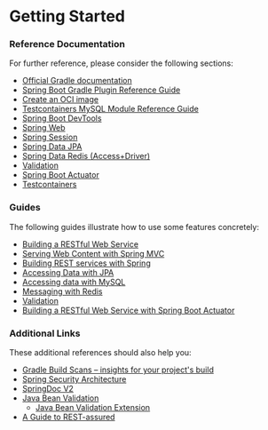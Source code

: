 # Getting Started

### Reference Documentation
For further reference, please consider the following sections:

* [Official Gradle documentation](https://docs.gradle.org)
* [Spring Boot Gradle Plugin Reference Guide](https://docs.spring.io/spring-boot/docs/3.0.2/gradle-plugin/reference/html/)
* [Create an OCI image](https://docs.spring.io/spring-boot/docs/3.0.2/gradle-plugin/reference/html/#build-image)
* [Testcontainers MySQL Module Reference Guide](https://www.testcontainers.org/modules/databases/mysql/)
* [Spring Boot DevTools](https://docs.spring.io/spring-boot/docs/3.0.2/reference/htmlsingle/#using.devtools)
* [Spring Web](https://docs.spring.io/spring-boot/docs/3.0.2/reference/htmlsingle/#web)
* [Spring Session](https://docs.spring.io/spring-session/reference/)
* [Spring Data JPA](https://docs.spring.io/spring-boot/docs/3.0.2/reference/htmlsingle/#data.sql.jpa-and-spring-data)
* [Spring Data Redis (Access+Driver)](https://docs.spring.io/spring-boot/docs/3.0.2/reference/htmlsingle/#data.nosql.redis)
* [Validation](https://docs.spring.io/spring-boot/docs/3.0.2/reference/htmlsingle/#io.validation)
* [Spring Boot Actuator](https://docs.spring.io/spring-boot/docs/3.0.2/reference/htmlsingle/#actuator)
* [Testcontainers](https://www.testcontainers.org/)

### Guides
The following guides illustrate how to use some features concretely:

* [Building a RESTful Web Service](https://spring.io/guides/gs/rest-service/)
* [Serving Web Content with Spring MVC](https://spring.io/guides/gs/serving-web-content/)
* [Building REST services with Spring](https://spring.io/guides/tutorials/rest/)
* [Accessing Data with JPA](https://spring.io/guides/gs/accessing-data-jpa/)
* [Accessing data with MySQL](https://spring.io/guides/gs/accessing-data-mysql/)
* [Messaging with Redis](https://spring.io/guides/gs/messaging-redis/)
* [Validation](https://spring.io/guides/gs/validating-form-input/)
* [Building a RESTful Web Service with Spring Boot Actuator](https://spring.io/guides/gs/actuator-service/)

### Additional Links
These additional references should also help you:

* [Gradle Build Scans – insights for your project's build](https://scans.gradle.com#gradle)
* [Spring Security Architecture](https://spring.io/guides/topicals/spring-security-architecture/)
* [SpringDoc V2](https://springdoc.org/v2/)
* [Java Bean Validation](https://beanvalidation.org)
  - [Java Bean Validation Extension](https://github.com/nomemory/java-bean-validation-extension)
* [A Guide to REST-assured](https://www.baeldung.com/rest-assured-tutorial)